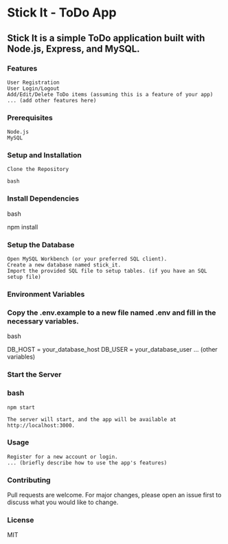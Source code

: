 # Stick It - ToDo App

## Stick It is a simple ToDo application built with Node.js, Express, and MySQL.
### Features

    User Registration
    User Login/Logout
    Add/Edit/Delete ToDo items (assuming this is a feature of your app)
    ... (add other features here)

### Prerequisites

    Node.js
    MySQL

### Setup and Installation

    Clone the Repository

    bash


### Install Dependencies

bash

npm install

### Setup the Database

    Open MySQL Workbench (or your preferred SQL client).
    Create a new database named stick_it.
    Import the provided SQL file to setup tables. (if you have an SQL setup file)

### Environment Variables

### Copy the .env.example to a new file named .env and fill in the necessary variables.

bash

DB_HOST = your_database_host
DB_USER = your_database_user
... (other variables)

### Start the Server

### bash

    npm start

    The server will start, and the app will be available at http://localhost:3000.

### Usage

    Register for a new account or login.
    ... (briefly describe how to use the app's features)

### Contributing

Pull requests are welcome. For major changes, please open an issue first to discuss what you would like to change.

### License

MIT